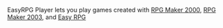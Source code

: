 EasyRPG Player lets you play games created with [RPG Maker 2000](https://2drpg.com/2000.php), [RPG Maker 2003](https://2drpg.com/2003.php), and [Easy RPG](https://easy-rpg.org/)